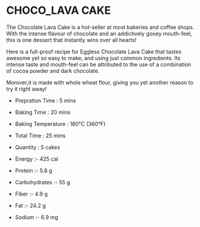 # CHOCO_LAVA  CAKE

The Chocolate Lava Cake is a hot-seller at most bakeries and coffee shops. With the intense flavour of chocolate and an addictively gooey mouth-feel, this is one dessert that instantly wins over all hearts!

Here is a full-proof recipe for Eggless Chocolate Lava Cake that tastes awesome yet so easy to make, and using just common ingredients. Its intense taste and mouth-feel can be attributed to the use of a combination of cocoa powder and dark chocolate.

Morover,it is made with whole wheat flour, giving you yet another reason to try it right away!

* Prepration Time : 5 mins
* Baking Time : 20 mins
* Baking Temperature : 180°C (360°F)
* Total Time : 25 mins
* Quantity : 5 cakes

* Energy :- 425 cal
* Protein :- 5.8 g
* Carbohydrates :- 55 g
* Fiber :- 4.9 g
* Fat :- 24.2 g
* Sodium :- 6.9 mg

